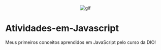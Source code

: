 <div align="center">
  <img src="[https://media.tenor.com/Xq9lCftr1-oAAAAi/neko-hearts.gif](https://media.tenor.com/TReUojNlZ6wAAAAi/js-javascript.gif)" alt="gif">
</div>

# Atividades-em-Javascript
Meus primeiros conceitos aprendidos em JavaScript pelo curso da DIO!
